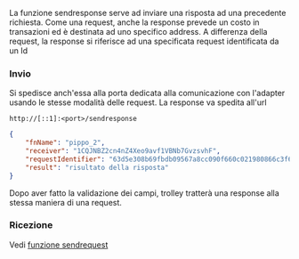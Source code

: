 La funzione sendresponse serve ad inviare una risposta ad una precedente richiesta.
Come una request, anche la response prevede un costo in transazioni ed è destinata ad uno specifico address. A differenza della request, la response si riferisce ad una specificata request identificata da un Id

### Invio ###

Si spedisce anch'essa alla porta dedicata alla comunicazione con l'adapter usando le stesse modalità delle request.
La response va spedita all'url
```
http://[::1]:<port>/sendresponse
```
```json
{
	"fnName": "pippo_2",
	"receiver": "1CQJNBZ2cn4nZ4Xeo9avf1VBNb7GvzsvhF",
	"requestIdentifier": "63d5e308b69fbdb09567a8cc090f660c021980866c3f66eba75279e7a8b04733",
	"result": "risultato della risposta"
}
```

Dopo aver fatto la validazione dei campi, trolley tratterà una response alla stessa maniera di una request.

### Ricezione ###

Vedi [funzione sendrequest](funzione_sendrequest.md#Ricezione)